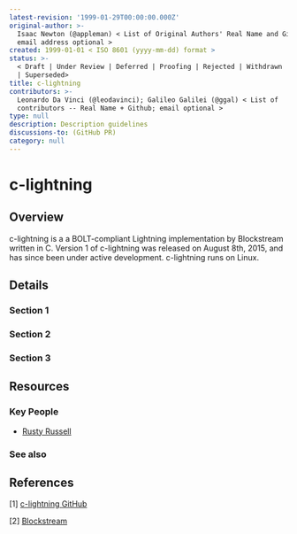 ```yaml
---
latest-revision: '1999-01-29T00:00:00.000Z'
original-author: >-
  Isaac Newton (@appleman) < List of Original Authors' Real Name and Github;
  email address optional >
created: 1999-01-01 < ISO 8601 (yyyy-mm-dd) format >
status: >-
  < Draft | Under Review | Deferred | Proofing | Rejected | Withdrawn | Accepted
  | Superseded>
title: c-lightning
contributors: >-
  Leonardo Da Vinci (@leodavinci); Galileo Galilei (@ggal) < List of
  contributors -- Real Name + Github; email optional >
type: null
description: Description guidelines
discussions-to: (GitHub PR)
category: null
---
```


# c-lightning

## Overview

c-lightning is a a BOLT-compliant Lightning implementation by Blockstream written in C. Version 1 of c-lightning was released on August 8th, 2015, and has since been under active development. c-lightning runs on Linux. 

## Details

### Section 1

### Section 2

### Section 3

## Resources

### Key People

* [Rusty Russell](https://github.com/rustyrussell)

### See also



## References

\[1\] [c-lightning GitHub](https://github.com/ElementsProject/lightning)

\[2\] [Blockstream](https://blockstream.com/)

